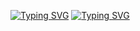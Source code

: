 [![Typing SVG](https://readme-typing-svg.herokuapp.com?color=%2336BCF7&lines=Computer+science+students)](https://git.io/typing-svg)
[![Typing SVG](https://readme-typing-svg.herokuapp.com?color=%2336BCF7&lines=Gorbachyov+Ibraev+IS-402)](https://git.io/typing-svg)
